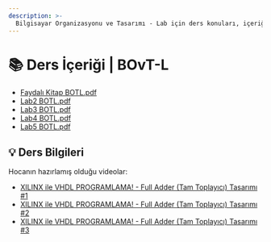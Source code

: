 ```yaml
---
description: >-
  Bilgisayar Organizasyonu ve Tasarımı - Lab için ders konuları, içeriği veya notları
---
```


# 📚 Ders İçeriği \| BOvT-L

<!--YPackage.YGitbookIntegration-tarafından-otomatik-oluşturulmuştur-->

- [Faydalı Kitap BOTL.pdf](Faydal%C4%B1%20Kitap%20BOTL.pdf)
- [Lab2 BOTL.pdf](Lab2%20BOTL.pdf)
- [Lab3 BOTL.pdf](Lab3%20BOTL.pdf)
- [Lab4 BOTL.pdf](Lab4%20BOTL.pdf)
- [Lab5 BOTL.pdf](Lab5%20BOTL.pdf)

<!--YPackage.YGitbookIntegration-tarafından-otomatik-oluşturulmuştur-->

## 💡 Ders Bilgileri

Hocanın hazırlamış olduğu videolar:

- [XILINX ile VHDL PROGRAMLAMA! - Full Adder (Tam Toplayıcı) Tasarımı #1](https://www.youtube.com/watch?v=-SZuTT3xa18)
- [XILINX ile VHDL PROGRAMLAMA! - Full Adder (Tam Toplayıcı) Tasarımı #2](https://www.youtube.com/watch?v=H7jihUQz-Io)
- [XILINX ile VHDL PROGRAMLAMA! - Full Adder (Tam Toplayıcı) Tasarımı #3](https://www.youtube.com/watch?v=Sw5ktjHl1zc)
